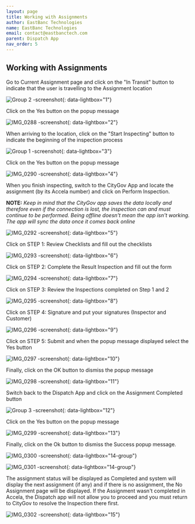 ```yaml
---
layout: page
title: Working with Assignments
author: EastBanc Technologies
name: EastBanc Technologies
email: contact@eastbanctech.com
parent: Dispatch App
nav_order: 5
---
```


<section id="working-with-assignments" markdown="1">

# Working with Assignments

Go to Current Assignment page and click on the "In Transit" button to indicate that the user is travelling to the Assignment location

![Group 2 -screenshot](../images/dispatch-app/da-full-cycle/working-with-assignments1.png){: data-lightbox="1"}

Click on the Yes button on the popup message

![IMG_0288 -screenshot](../images/dispatch-app/da-full-cycle/working-with-assignments2.png){: data-lightbox="2"}

When arriving to the location, click on the "Start Inspecting" button to indicate the beginning of the inspection process

![Group 1 -screenshot](../images/dispatch-app/da-full-cycle/working-with-assignments3.png){: data-lightbox="3"}

Click on the Yes button on the popup message

![IMG_0290 -screenshot](../images/dispatch-app/da-full-cycle/working-with-assignments4.png){: data-lightbox="4"}

When you finish inspecting, switch to the CityGov App and locate the assignment (by its Accela number) and click on Perform Inspection.

 **NOTE:** _Keep in mind that the CityGov app saves the data locally and therefore even if the connection is lost, the inspection can and must continue to be performed. Being offline doesn't mean the app isn't working. The app will sync the data once it comes back online_

![IMG_0292 -screenshot](../images/dispatch-app/da-full-cycle/working-with-assignments5.png){: data-lightbox="5"}

Click on STEP 1: Review Checklists and fill out the checklists

![IMG_0293 -screenshot](../images/dispatch-app/da-full-cycle/working-with-assignments6.png){: data-lightbox="6"}

Click on STEP 2: Complete the Result Inspection and fill out the form

![IMG_0294 -screenshot](../images/dispatch-app/da-full-cycle/working-with-assignments7.png){: data-lightbox="7"}

Click on STEP 3: Review the Inspections completed on Step 1 and 2

![IMG_0295 -screenshot](../images/dispatch-app/da-full-cycle/working-with-assignments8.png){: data-lightbox="8"}

Click on STEP 4: Signature and put your signatures (Inspector and Customer)

![IMG_0296 -screenshot](../images/dispatch-app/da-full-cycle/working-with-assignments9.png){: data-lightbox="9"}

Click on STEP 5: Submit and when the popup message displayed select the Yes button

![IMG_0297 -screenshot](../images/dispatch-app/da-full-cycle/working-with-assignments10.png){: data-lightbox="10"}

Finally, click on the OK button to dismiss the popup message

![IMG_0298 -screenshot](../images/dispatch-app/da-full-cycle/working-with-assignments11.png){: data-lightbox="11"}

Switch back to the Dispatch App and click on the Assignment Completed button

![Group 3 -screenshot](../images/dispatch-app/da-full-cycle/working-with-assignments12.png){: data-lightbox="12"}

Click on the Yes button on the popup message

![IMG_0299 -screenshot](../images/dispatch-app/da-full-cycle/working-with-assignments13.png){: data-lightbox="13"}

Finally, click on the Ok button to dismiss the Success popup message.

![IMG_0300 -screenshot](../images/dispatch-app/da-full-cycle/working-with-assignments14.png){: data-lightbox="14-group"}

![IMG_0301 -screenshot](../images/dispatch-app/da-full-cycle/working-with-assignments15.png){: data-lightbox="14-group"}

The assignment status will be displayed as Completed and system will display the next assignment (if any) and if there is no assignment, the No Assignment page will be displayed. If the Assignment wasn't completed in Accela, the Dispatch app will not allow you to proceed and you must return to CityGov to resolve the Inspection there first.

![IMG_0302 -screenshot](../images/dispatch-app/da-full-cycle/working-with-assignments16.png){: data-lightbox="15"}

</section>


